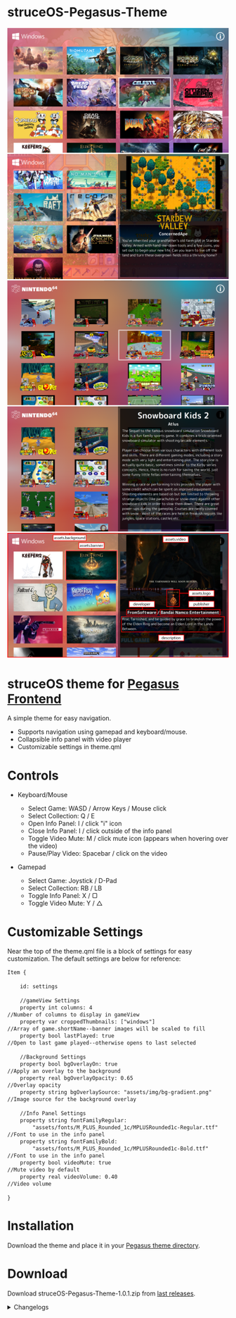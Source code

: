 # struceOS-Pegasus-Theme

![screenshot_1](.meta/screenshot_1.png)
![screenshot_2](.meta/screenshot_2.png)
![screenshot_3](.meta/screenshot_3.png)
![screenshot_4](.meta/screenshot_4.png)
![screenshot_5](.meta/screenshot_5.png)

# struceOS theme for [Pegasus Frontend](http://pegasus-frontend.org/)
A simple theme for easy navigation.

- Supports navigation using gamepad and keyboard/mouse.
- Collapsible info panel with video player
- Customizable settings in theme.qml

# Controls
- Keyboard/Mouse
    - Select Game: WASD / Arrow Keys / Mouse click
    - Select Collection: Q / E
    - Open Info Panel: I / click "i" icon
    - Close Info Panel: I / click outside of the info panel
    - Toggle Video Mute: M / click mute icon (appears when hovering over the video)
    - Pause/Play Video: Spacebar / click on the video

- Gamepad
    - Select Game: Joystick / D-Pad
    - Select Collection: RB / LB
    - Toggle Info Panel: X / ▢
    - Toggle Video Mute: Y / △

# Customizable Settings
Near the top of the theme.qml file is a block of settings for easy customization. The default settings are below for reference:

    Item {

        id: settings

        //gameView Settings
        property int columns: 4                                             //Number of columns to display in gameView
        property var croppedThumbnails: ["windows"]                         //Array of game.shortName--banner images will be scaled to fill
        property bool lastPlayed: true                                      //Open to last game played--otherwise opens to last selected
        
        //Background Settings
        property bool bgOverlayOn: true                                     //Apply an overlay to the background
        property real bgOverlayOpacity: 0.65                                //Overlay opacity 
        property string bgOverlaySource: "assets/img/bg-gradient.png"       //Image source for the background overlay
        
        //Info Panel Settings
        property string fontFamilyRegular: 
            "assets/fonts/M_PLUS_Rounded_1c/MPLUSRounded1c-Regular.ttf"     //Font to use in the info panel
        property string fontFamilyBold: 
            "assets/fonts/M_PLUS_Rounded_1c/MPLUSRounded1c-Bold.ttf"        //Font to use in the info panel
        property bool videoMute: true                                       //Mute video by default
        property real videoVolume: 0.40                                     //Video volume 

    }

# Installation
Download the theme and place it in your [Pegasus theme directory](http://pegasus-frontend.org/docs/user-guide/installing-themes/).

# Download
Download struceOS-Pegasus-Theme-1.0.1.zip from [last releases](https://github.com/strucep/struceOS-Pegasus-Theme/releases).

<details>
    <summary>Changelogs</summary>

## 1.0.1

```
1. Fixed audio discrepancies in button presses
2. Fixed unused settings properties
3. Added additional settings to the customizable settings
```

## 1.0.0

```
1. Initial release.
```
</details>
